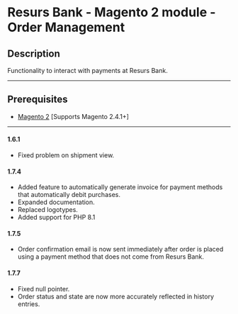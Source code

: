 # Resurs Bank - Magento 2 module - Order Management

## Description

Functionality to interact with payments at Resurs Bank.

---

## Prerequisites

* [Magento 2](https://devdocs.magento.com/guides/v2.4/install-gde/bk-install-guide.html) [Supports Magento 2.4.1+]

---

#### 1.6.1

* Fixed problem on shipment view.

#### 1.7.4

* Added feature to automatically generate invoice for payment methods that automatically debit purchases.
* Expanded documentation.
* Replaced logotypes.
* Added support for PHP 8.1

#### 1.7.5

* Order confirmation email is now sent immediately after order is placed using a payment method that does not come from Resurs Bank.

#### 1.7.7

* Fixed null pointer.
* Order status and state are now more accurately reflected in history entries.
